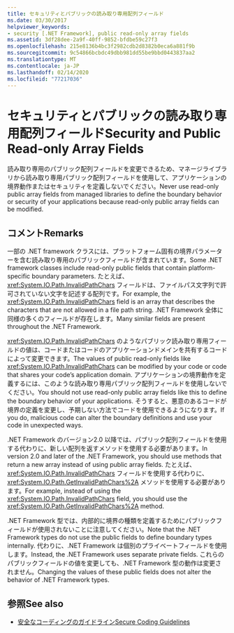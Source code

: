```yaml
---
title: セキュリティとパブリックの読み取り専用配列フィールド
ms.date: 03/30/2017
helpviewer_keywords:
- security [.NET Framework], public read-only array fields
ms.assetid: 3df28dee-2a9f-40ff-9852-bfdbe59c27f3
ms.openlocfilehash: 215e8136b4bc3f2982cdb2d8382b0eca6a881f9b
ms.sourcegitcommit: 9c54866bcbdc49dbb981dd55be9bbd0443837aa2
ms.translationtype: MT
ms.contentlocale: ja-JP
ms.lasthandoff: 02/14/2020
ms.locfileid: "77217036"
---
```

# <a name="security-and-public-read-only-array-fields"></a><span data-ttu-id="8b643-102">セキュリティとパブリックの読み取り専用配列フィールド</span><span class="sxs-lookup"><span data-stu-id="8b643-102">Security and Public Read-only Array Fields</span></span>
<span data-ttu-id="8b643-103">読み取り専用のパブリック配列フィールドを変更できるため、マネージライブラリから読み取り専用パブリック配列フィールドを使用して、アプリケーションの境界動作またはセキュリティを定義しないでください。</span><span class="sxs-lookup"><span data-stu-id="8b643-103">Never use read-only public array fields from managed libraries to define the boundary behavior or security of your applications because read-only public array fields can be modified.</span></span>  
  
## <a name="remarks"></a><span data-ttu-id="8b643-104">コメント</span><span class="sxs-lookup"><span data-stu-id="8b643-104">Remarks</span></span>  
 <span data-ttu-id="8b643-105">一部の .NET framework クラスには、プラットフォーム固有の境界パラメーターを含む読み取り専用のパブリックフィールドが含まれています。</span><span class="sxs-lookup"><span data-stu-id="8b643-105">Some .NET framework classes include read-only public fields that contain platform-specific boundary parameters.</span></span>  <span data-ttu-id="8b643-106">たとえば、<xref:System.IO.Path.InvalidPathChars> フィールドは、ファイルパス文字列で許可されていない文字を記述する配列です。</span><span class="sxs-lookup"><span data-stu-id="8b643-106">For example, the <xref:System.IO.Path.InvalidPathChars> field is an array that describes the characters that are not allowed in a file path string.</span></span>  <span data-ttu-id="8b643-107">.NET Framework 全体に同様の多くのフィールドが存在します。</span><span class="sxs-lookup"><span data-stu-id="8b643-107">Many similar fields are present throughout the .NET Framework.</span></span>  
  
 <span data-ttu-id="8b643-108"><xref:System.IO.Path.InvalidPathChars> のようなパブリック読み取り専用フィールドの値は、コードまたはコードのアプリケーションドメインを共有するコードによって変更できます。</span><span class="sxs-lookup"><span data-stu-id="8b643-108">The values of public read-only fields like <xref:System.IO.Path.InvalidPathChars> can be modified by your code or code that shares your code’s application domain.</span></span>  <span data-ttu-id="8b643-109">アプリケーションの境界動作を定義するには、このような読み取り専用パブリック配列フィールドを使用しないでください。</span><span class="sxs-lookup"><span data-stu-id="8b643-109">You should not use read-only public array fields like this to define the boundary behavior of your applications.</span></span>  <span data-ttu-id="8b643-110">そうすると、悪意のあるコードが境界の定義を変更し、予期しない方法でコードを使用できるようになります。</span><span class="sxs-lookup"><span data-stu-id="8b643-110">If you do, malicious code can alter the boundary definitions and use your code in unexpected ways.</span></span>  
  
 <span data-ttu-id="8b643-111">.NET Framework のバージョン2.0 以降では、パブリック配列フィールドを使用する代わりに、新しい配列を返すメソッドを使用する必要があります。</span><span class="sxs-lookup"><span data-stu-id="8b643-111">In version 2.0 and later of the .NET Framework, you should use methods that return a new array instead of using public array fields.</span></span>  <span data-ttu-id="8b643-112">たとえば、<xref:System.IO.Path.InvalidPathChars> フィールドを使用する代わりに、<xref:System.IO.Path.GetInvalidPathChars%2A> メソッドを使用する必要があります。</span><span class="sxs-lookup"><span data-stu-id="8b643-112">For example, instead of using the <xref:System.IO.Path.InvalidPathChars> field, you should use the <xref:System.IO.Path.GetInvalidPathChars%2A> method.</span></span>  
  
 <span data-ttu-id="8b643-113">.NET Framework 型では、内部的に境界の種類を定義するためにパブリックフィールドが使用されないことに注意してください。</span><span class="sxs-lookup"><span data-stu-id="8b643-113">Note that the .NET Framework types do not use the public fields to define boundary types internally.</span></span>  <span data-ttu-id="8b643-114">代わりに、.NET Framework は個別のプライベートフィールドを使用します。</span><span class="sxs-lookup"><span data-stu-id="8b643-114">Instead, the .NET Framework uses separate private fields.</span></span>  <span data-ttu-id="8b643-115">これらのパブリックフィールドの値を変更しても、.NET Framework 型の動作は変更されません。</span><span class="sxs-lookup"><span data-stu-id="8b643-115">Changing the values of these public fields does not alter the behavior of .NET Framework types.</span></span>  
  
## <a name="see-also"></a><span data-ttu-id="8b643-116">参照</span><span class="sxs-lookup"><span data-stu-id="8b643-116">See also</span></span>

- [<span data-ttu-id="8b643-117">安全なコーディングのガイドライン</span><span class="sxs-lookup"><span data-stu-id="8b643-117">Secure Coding Guidelines</span></span>](../../standard/security/secure-coding-guidelines.md)
